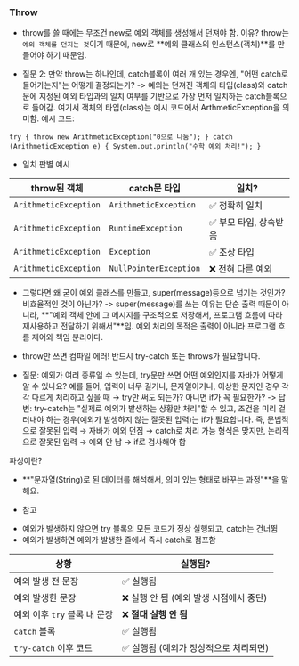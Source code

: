 ### Throw

- throw를 쓸 때에는 무조건 new로 예외 객체를 생성해서 던져야 함.
이유? throw는 ``예외 객체를 던지는 것``이기 때문에, new로 **예외 클래스의 인스턴스(객체)**를 만들어야 하기 때문임.

- 질문 2: 만약 throw는 하나인데, catch블록이 여러 개 있는 경우엔, "어떤 catch로 들어가는지"는 어떻게 결정되는가? -> 예외는 던져진 객체의 타입(class)와 catch문에 지정된 예외 타입과의 일치 여부를 기반으로 가장 먼저 일치하는 catch블록으로 들어감.
여기서 객체의 타입(class)는 예시 코드에서 ArthmeticException을 의미함. 
예시 코드:

``try {
    throw new ArithmeticException("0으로 나눔");
} catch (ArithmeticException e) {
    System.out.println("수학 예외 처리!");
}``

* 일치 판별 예시

| throw된 객체             | catch문 타입              | 일치?           |
| --------------------- | ---------------------- | ------------- |
| `ArithmeticException` | `ArithmeticException`  | ✅ 정확히 일치      |
| `ArithmeticException` | `RuntimeException`     | ✅ 부모 타입, 상속받음 |
| `ArithmeticException` | `Exception`            | ✅ 조상 타입       |
| `ArithmeticException` | `NullPointerException` | ❌ 전혀 다른 예외    |

* 그렇다면 왜 굳이 예외 클래스를 만들고, super(message)등으로 넘기는 것인가? 비효율적인 것이 아닌가? -> super(message)를 쓰는 이유는 단순 출력 때문이 아니라,
**"예외 객체 안에 그 메시지를 구조적으로 저장해서, 프로그램 흐름에 따라 재사용하고 전달하기 위해서"**임. 예외 처리의 목적은 출력이 아니라 프로그램 흐름 제어와 책임 분리이다.

* throw만 쓰면 컴파일 에러! 반드시 try-catch 또는 throws가 필요합니다.

- 질문: 예외가 여러 종류일 수 있는데, try문만 쓰면 어떤 예외인지를 자바가 어떻게 알 수 있나요?
예를 들어, 입력이 너무 길거나, 문자열이거나, 이상한 문자인 경우 각각 다르게 처리하고 싶을 때
→ try만 써도 되는가? 아니면 if가 꼭 필요한가?
-> 답변: try-catch는 "실제로 예외가 발생하는 상황만 처리"할 수 있고,
조건을 미리 걸러내야 하는 경우(예외가 발생하지 않는 잘못된 입력)는 if가 필요합니다.
즉,
문법적으로 잘못된 입력 → 자바가 예외 던짐 → catch로 처리 가능
형식은 맞지만, 논리적으로 잘못된 입력 → 예외 안 남 → if로 검사해야 함

파싱이란? 
- **"문자열(String)로 된 데이터를 해석해서, 의미 있는 형태로 바꾸는 과정"**을 말해요.

* 참고
- 예외가 발생하지 않으면 try 블록의 모든 코드가 정상 실행되고, catch는 건너뜀
- 예외가 발생하면 예외가 발생한 줄에서 즉시 catch로 점프함

| 상황                  | 실행됨?                     |
| ------------------- | ------------------------ |
| 예외 발생 전 문장          | ✅ 실행됨                    |
| 예외 발생한 문장           | ❌ 실행 안 됨 (예외 발생 시점에서 중단) |
| 예외 이후 `try` 블록 내 문장 | ❌ **절대 실행 안 됨**          |
| `catch` 블록          | ✅ 실행됨                    |
| `try-catch` 이후 코드   | ✅ 실행됨 (예외가 정상적으로 처리되면)   |
